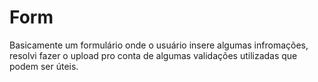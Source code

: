 # Form

Basicamente um formulário onde o usuário insere algumas infromações, resolvi fazer o upload pro conta de algumas validações utilizadas que podem ser úteis.
